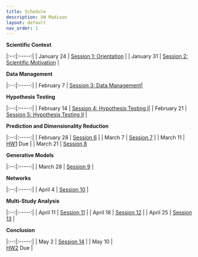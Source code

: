 ```yaml
---
title: Schedule
description: UW Madison
layout: default
nav_order: 1
---
```


**Scientific Context**

|:--:|:-----:|
| January 24 | [Session 1: Orientation](https://krisrs1128.github.io/stat992_s23/sessions.html#orientation) |
| January 31 | [Session 2: Scientific Motivation](https://krisrs1128.github.io/stat992_s23/sessions.html#scientific-motivation) |

**Data Management**

|:--:|:-----:|
| February 7 |  [Session 3: Data Management](https://krisrs1128.github.io/stat992_s23/sessions.html#data-management)|

**Hypothesis Testing**

|:--:|:-----:|
| February 14 |  [Session 4: Hypothesis Testing I](https://krisrs1128.github.io/stat992_s23/sessions.html#hypothesis-testing)|
| February 21 | [Session 5: Hypothesis Testing II](https://krisrs1128.github.io/stat992_s23/sessions.html#hypothesis-testing) |

**Prediction and Dimensionality Reduction**

|:--:|:-----:|
| February 28 | [Session 6](https://krisrs1128.github.io/stat992_s23/sessions.html#prediction-and-dimensionality-reduction) |
| March 7 | [Session 7](https://krisrs1128.github.io/stat992_s23/sessions.html#prediction-and-dimensionality-reduction) | 
| March 11 | [HW1](https://github.com/krisrs1128/stat992_s23/blob/main/activities/hw1.docx?raw=true) <span class="label label-due">Due </span>  |
| March 21 | [Session 8](https://krisrs1128.github.io/stat992_s23/sessions.html#prediction-and-dimensionality-reduction)

**Generative Models**

|:--:|:-----:|
| March 28 | [Session 9](https://krisrs1128.github.io/stat992_s23/sessions.html#generative-models) |

**Networks**

|:--:|:-----:|
| April 4  | [Session 10](https://krisrs1128.github.io/stat992_s23/sessions.html#networks) |

**Multi-Study Analysis**

|:--:|:-----:|
| April 11  | [Session 11](https://krisrs1128.github.io/stat992_s23/sessions.html#multi-study-analysis) |
| April 18  | [Session 12](https://krisrs1128.github.io/stat992_s23/sessions.html#multi-study-analysis) |
| April 25 | [Session 13](https://krisrs1128.github.io/stat992_s23/sessions.html#multi-study-analysis) |

**Conclusion**

|:--:|:-----:|
| May 2 | [Session 14](https://krisrs1128.github.io/stat992_s23/sessions.html#multi-study-analysis) |
| May 10 | <br/> [HW2](https://github.com/krisrs1128/stat992_s23/blob/main/activities/hw2.docx?raw=true) <span class="label label-due">Due</span> |

